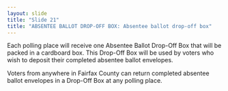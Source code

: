 ```yaml
---
layout: slide
title: "Slide 21"
title: "ABSENTEE BALLOT DROP-OFF BOX: Absentee ballot drop-off box"
---
```


Each polling place will receive one Absentee Ballot Drop-Off Box that will be packed in a cardboard box. This Drop-Off Box will be used by voters who wish to deposit their completed absentee ballot envelopes.

Voters from anywhere in Fairfax County can return completed absentee ballot envelopes in a Drop-Off Box at any polling place.
